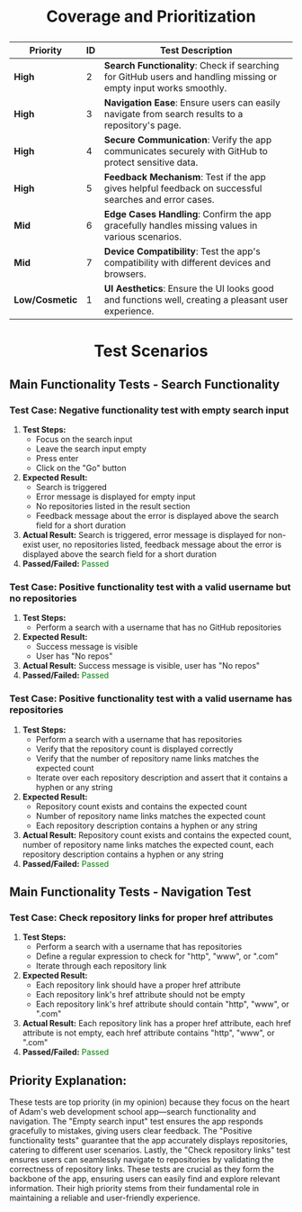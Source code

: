 # <p style="text-align:center">Coverage and Prioritization</p>

| Priority         | ID  | Test Description |
|------------------|-----|------------------|
| **High**         | 2   | **Search Functionality**: Check if searching for GitHub users and handling missing or empty input works smoothly. |
| **High**         | 3   | **Navigation Ease**: Ensure users can easily navigate from search results to a repository's page. |
| **High**         | 4   | **Secure Communication**: Verify the app communicates securely with GitHub to protect sensitive data. |
| **High**         | 5   | **Feedback Mechanism**: Test if the app gives helpful feedback on successful searches and error cases. |
| **Mid**          | 6   | **Edge Cases Handling**: Confirm the app gracefully handles missing values in various scenarios. |
| **Mid**          | 7   | **Device Compatibility**: Test the app's compatibility with different devices and browsers. |
| **Low/Cosmetic** | 1   | **UI Aesthetics**: Ensure the UI looks good and functions well, creating a pleasant user experience. |



# <p style="text-align:center">Test Scenarios</p>

## Main Functionality Tests - Search Functionality

### Test Case: Negative functionality test with empty search input
1. **Test Steps:**
   - Focus on the search input
   - Leave the search input empty
   - Press enter
   - Click on the "Go" button
2. **Expected Result:**
   - Search is triggered
   - Error message is displayed for empty input
   - No repositories listed in the result section
   - Feedback message about the error is displayed above the search field for a short duration
3. **Actual Result:** Search is triggered, error message is displayed for non-exist user, no repositories listed, feedback message about the error is displayed above the search field for a short duration
4. **Passed/Failed:** <span style="color:green">Passed</span>

### Test Case: Positive functionality test with a valid username but no repositories
1. **Test Steps:**
   - Perform a search with a username that has no GitHub repositories
2. **Expected Result:**
   - Success message is visible
   - User has "No repos"
3. **Actual Result:** Success message is visible, user has "No repos"
4. **Passed/Failed:** <span style="color:green">Passed</span>

### Test Case: Positive functionality test with a valid username has repositories
1. **Test Steps:**
   - Perform a search with a username that has repositories
   - Verify that the repository count is displayed correctly
   - Verify that the number of repository name links matches the expected count
   - Iterate over each repository description and assert that it contains a hyphen or any string
2. **Expected Result:**
   - Repository count exists and contains the expected count
   - Number of repository name links matches the expected count
   - Each repository description contains a hyphen or any string
3. **Actual Result:** Repository count exists and contains the expected count, number of repository name links matches the expected count, each repository description contains a hyphen or any string
4. **Passed/Failed:** <span style="color:green">Passed</span>

## Main Functionality Tests - Navigation Test

### Test Case: Check repository links for proper href attributes
1. **Test Steps:**
   - Perform a search with a username that has repositories
   - Define a regular expression to check for "http", "www", or ".com"
   - Iterate through each repository link
2. **Expected Result:**
   - Each repository link should have a proper href attribute
   - Each repository link's href attribute should not be empty
   - Each repository link's href attribute should contain "http", "www", or ".com"
3. **Actual Result:** Each repository link has a proper href attribute, each href attribute is not empty, each href attribute contains "http", "www", or ".com"
4. **Passed/Failed:** <span style="color:green">Passed</span>



## Priority Explanation:
These tests are top priority (in my opinion) because they focus on the heart of Adam's web development school app—search functionality and navigation. The "Empty search input" test ensures the app responds gracefully to mistakes, giving users clear feedback. The "Positive functionality tests" guarantee that the app accurately displays repositories, catering to different user scenarios. Lastly, the "Check repository links" test ensures users can seamlessly navigate to repositories by validating the correctness of repository links. These tests are crucial as they form the backbone of the app, ensuring users can easily find and explore relevant information. Their high priority stems from their fundamental role in maintaining a reliable and user-friendly experience.